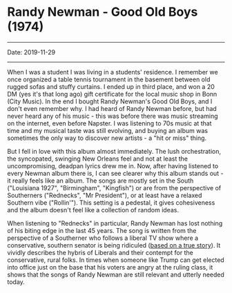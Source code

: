 # Randy Newman - Good Old Boys (1974)

----

Date: 2019-11-29

----


When I was a student I was living in a students' residence. I remember we once organized a table tennis tournament in the basement between old rugged sofas and stuffy curtains. I ended up in third place, and won a 20 DM (yes it's that long ago) gift certificate for the local music shop in Bonn (City Music). In the end I bought Randy Newman's Good Old Boys, and I don't even remember why. I had heard of Randy Newman before, but had never heard any of his music - this was before there was music streaming on the internet, even before Napster. I was listening to 70s music at that time and my musical taste was still evolving, and buying an album was sometimes the only way to discover new artists - a "hit or miss" thing.

But I fell in love with this album almost immediately. The lush orchestration, the syncopated, swinging New Orleans feel and not at least the uncompromising, deadpan lyrics drew me in. Now, after having listened to every Newman album there is, I can see clearer why this album stands out - it really feels like an album. The songs are mostly set in the South ("Louisiana 1927", "Birmingham", "Kingfish") or are from the perspective of Southerners ("Rednecks", "Mr President"), or at least have a relaxed Southern vibe ("Rollin'"). This setting is a pedestal, it gives cohesiveness and the album doesn't feel like a collection of random ideas.

When listening to "Rednecks" in particular, Randy Newman has lost nothing of his biting edge in the last 45 years. The song is written from the perspective of a Southerner who follows a liberal TV show where a conservative, southern senator is being ridiculed ([based on a true story](https://pastebin.com/4ydg1Z9n)). It vividly describes the hybris of Liberals and their contempt for the conservative, rural folks. In times when someone like Trump can get elected into office just on the base that his voters are angry at the ruling class, it shows that the songs of Randy Newman are still relevant and utterly needed today.